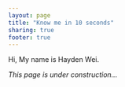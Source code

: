 ```yaml
---
layout: page
title: "Know me in 10 seconds"
sharing: true
footer: true
---
```


Hi, My name is Hayden Wei.

*This page is under construction...*
